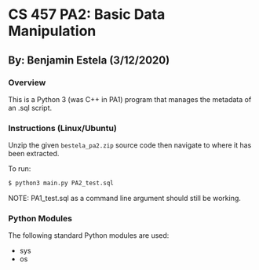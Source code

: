 # CS 457 PA2: Basic Data Manipulation

## By: Benjamin Estela (3/12/2020)

### Overview
This is a Python 3 (was C++ in PA1) program that manages the metadata of an .sql script.   

### Instructions (Linux/Ubuntu)
Unzip the given `bestela_pa2.zip` source code then navigate to where it has been extracted.

To run:
```bash
$ python3 main.py PA2_test.sql
```

NOTE: PA1_test.sql as a command line argument should still be working.

### Python Modules
The following standard Python modules are used:
- sys
- os